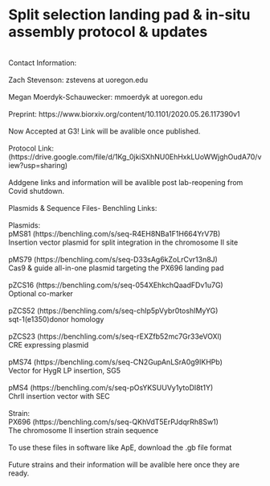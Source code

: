 # Split selection landing pad & in-situ assembly protocol & updates<br />
<br />
Contact Information:<br />
<br />
Zach Stevenson: zstevens at uoregon.edu<br />
<br />
Megan Moerdyk-Schauwecker: mmoerdyk at uoregon.edu<br />
<br />
Preprint: https://www.biorxiv.org/content/10.1101/2020.05.26.117390v1<br />
<br />
Now Accepted at G3! Link will be avalible once published.<br />
<br />
Protocol Link: (https://drive.google.com/file/d/1Kg_0jkiSXhNU0EhHxkLUoWWjghOudA70/view?usp=sharing) <br />
<br />
Addgene links and information will be avalible post lab-reopening from Covid shutdown.<br />
<br />
Plasmids & Sequence Files- Benchling Links: <br />
<br />
Plasmids: <br />
pMS81 (https://benchling.com/s/seq-R4EH8NBa1F1H664YrV7B)<br />
Insertion vector plasmid for split integration in the chromosome II site <br />
<br />
pMS79 (https://benchling.com/s/seq-D33sAg6kZoLrCvr13n8J)<br />
Cas9 & guide all-in-one plasmid targeting the PX696 landing pad  <br />
<br />
pZCS16 (https://benchling.com/s/seq-054XEhkchQaadFDv1u7G)<br />
Optional co-marker <br />
<br />
pZCS52 (https://benchling.com/s/seq-chIp5pVybr0toshIMyYG)
<br />
sqt-1(e1350)donor homology<br />
<br />
pZCS23 (https://benchling.com/s/seq-rEXZfb52mc7Gr33eVOXl)<br />
CRE expressing plasmid<br />
<br />
pMS74 (https://benchling.com/s/seq-CN2GupAnLSrA0g9IKHPb)<br />
Vector for HygR LP insertion, SG5<br />
<br />
pMS4 (https://benchling.com/s/seq-pOsYKSUUVy1ytoDI8t1Y)<br />
ChrII insertion vector with SEC<br />
<br />
Strain:
<br />
PX696 (https://benchling.com/s/seq-QKhVdT5ErPJdqrRh8Sw1) <br />
The chromosome II insertion strain sequence <br />
<br />
To use these files in software like ApE, download the .gb file format<br />
<br />
Future strains and their information will be avalible here once they are ready.


